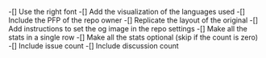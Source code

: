 -[] Use the right font
-[] Add the visualization of the languages used
-[] Include the PFP of the repo owner
-[] Replicate the layout of the original
-[] Add instructions to set the og image in the repo settings
-[] Make all the stats in a single row
-[] Make all the stats optional (skip if the count is zero)
-[] Include issue count
-[] Include discussion count